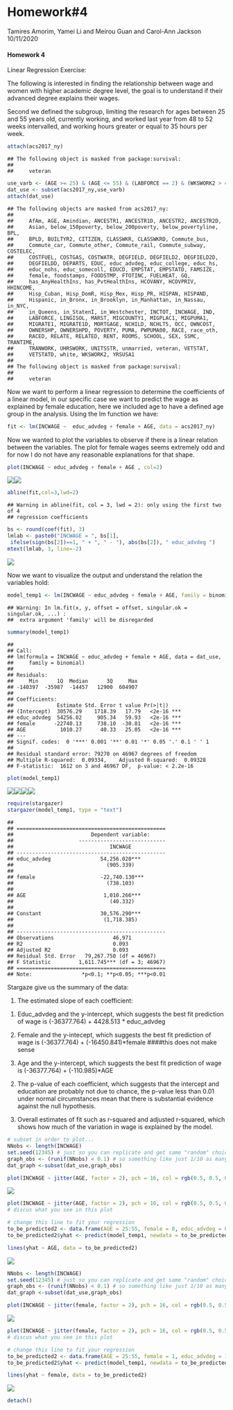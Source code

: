 Homework\#4
================
Tamires Amorim, Yamei Li and Meirou Guan and Carol-Ann Jackson
10/11/2020

#### Homework 4

Linear Regression Exercise:

The following is interested in finding the relationship between wage and
women with higher academic degree level, the goal is to understand if
their advanced degree explains their wages.

Second we defined the subgroup, limiting the research for ages between
25 and 55 years old, currently working, and worked last year from 48 to
52 weeks intervalled, and working hours greater or equal to 35 hours per
week.

``` r
attach(acs2017_ny)
```

    ## The following object is masked from package:survival:
    ## 
    ##     veteran

``` r
use_varb <- (AGE >= 25) & (AGE <= 55) & (LABFORCE == 2) & (WKSWORK2 > 4) & (UHRSWORK >= 35)
dat_use <- subset(acs2017_ny,use_varb) 
attach(dat_use)
```

    ## The following objects are masked from acs2017_ny:
    ## 
    ##     AfAm, AGE, Amindian, ANCESTR1, ANCESTR1D, ANCESTR2, ANCESTR2D,
    ##     Asian, below_150poverty, below_200poverty, below_povertyline, BPL,
    ##     BPLD, BUILTYR2, CITIZEN, CLASSWKR, CLASSWKRD, Commute_bus,
    ##     Commute_car, Commute_other, Commute_rail, Commute_subway, COSTELEC,
    ##     COSTFUEL, COSTGAS, COSTWATR, DEGFIELD, DEGFIELD2, DEGFIELD2D,
    ##     DEGFIELDD, DEPARTS, EDUC, educ_advdeg, educ_college, educ_hs,
    ##     educ_nohs, educ_somecoll, EDUCD, EMPSTAT, EMPSTATD, FAMSIZE,
    ##     female, foodstamps, FOODSTMP, FTOTINC, FUELHEAT, GQ,
    ##     has_AnyHealthIns, has_PvtHealthIns, HCOVANY, HCOVPRIV, HHINCOME,
    ##     Hisp_Cuban, Hisp_DomR, Hisp_Mex, Hisp_PR, HISPAN, HISPAND,
    ##     Hispanic, in_Bronx, in_Brooklyn, in_Manhattan, in_Nassau, in_NYC,
    ##     in_Queens, in_StatenI, in_Westchester, INCTOT, INCWAGE, IND,
    ##     LABFORCE, LINGISOL, MARST, MIGCOUNTY1, MIGPLAC1, MIGPUMA1,
    ##     MIGRATE1, MIGRATE1D, MORTGAGE, NCHILD, NCHLT5, OCC, OWNCOST,
    ##     OWNERSHP, OWNERSHPD, POVERTY, PUMA, PWPUMA00, RACE, race_oth,
    ##     RACED, RELATE, RELATED, RENT, ROOMS, SCHOOL, SEX, SSMC, TRANTIME,
    ##     TRANWORK, UHRSWORK, UNITSSTR, unmarried, veteran, VETSTAT,
    ##     VETSTATD, white, WKSWORK2, YRSUSA1
    ## 
    ## The following object is masked from package:survival:
    ## 
    ##     veteran

Now we want to perform a linear regression to determine the coefficients
of a linear model, in our specific case we want to predict the wage as
explained by female education, here we included age to have a defined
age group in the analysis. Using the lm function we have:

``` r
fit <- lm(INCWAGE ~  educ_advdeg + female + AGE, data = acs2017_ny)
```

Now we wanted to plot the variables to observe if there is a linear
relation between the variables. The plot for female wages seems
extremely odd and for now I do not have any reasonable explanations for
that shape.

``` r
plot(INCWAGE ~ educ_advdeg + female + AGE , col=2)
```

![](Homework-4_files/figure-gfm/unnamed-chunk-4-1.png)<!-- -->![](Homework-4_files/figure-gfm/unnamed-chunk-4-2.png)<!-- -->

``` r
abline(fit,col=3,lwd=2)
```

    ## Warning in abline(fit, col = 3, lwd = 2): only using the first two of 4
    ## regression coefficients

``` r
bs <- round(coef(fit), 3)
lmlab <- paste0("INCWAGE = ", bs[1],
 ifelse(sign(bs[2])==1, " + ", " - "), abs(bs[2]), " educ_advdeg ")
mtext(lmlab, 3, line=-2)
```

![](Homework-4_files/figure-gfm/unnamed-chunk-4-3.png)<!-- -->

Now we want to visualize the output and understand the relation the
variables hold:

``` r
model_temp1 <- lm(INCWAGE ~ educ_advdeg + female + AGE, family = binomial, data = dat_use)
```

    ## Warning: In lm.fit(x, y, offset = offset, singular.ok = singular.ok, ...) :
    ##  extra argument 'family' will be disregarded

``` r
summary(model_temp1)
```

    ## 
    ## Call:
    ## lm(formula = INCWAGE ~ educ_advdeg + female + AGE, data = dat_use, 
    ##     family = binomial)
    ## 
    ## Residuals:
    ##     Min      1Q  Median      3Q     Max 
    ## -140397  -35987  -14457   12900  604907 
    ## 
    ## Coefficients:
    ##              Estimate Std. Error t value Pr(>|t|)    
    ## (Intercept)  30576.29    1718.39   17.79   <2e-16 ***
    ## educ_advdeg  54256.02     905.34   59.93   <2e-16 ***
    ## female      -22740.13     738.10  -30.81   <2e-16 ***
    ## AGE           1010.27      40.33   25.05   <2e-16 ***
    ## ---
    ## Signif. codes:  0 '***' 0.001 '**' 0.01 '*' 0.05 '.' 0.1 ' ' 1
    ## 
    ## Residual standard error: 79270 on 46967 degrees of freedom
    ## Multiple R-squared:  0.09334,    Adjusted R-squared:  0.09328 
    ## F-statistic:  1612 on 3 and 46967 DF,  p-value: < 2.2e-16

``` r
plot(model_temp1)
```

![](Homework-4_files/figure-gfm/unnamed-chunk-5-1.png)<!-- -->![](Homework-4_files/figure-gfm/unnamed-chunk-5-2.png)<!-- -->![](Homework-4_files/figure-gfm/unnamed-chunk-5-3.png)<!-- -->![](Homework-4_files/figure-gfm/unnamed-chunk-5-4.png)<!-- -->

``` r
require(stargazer)
stargazer(model_temp1, type = "text")
```

    ## 
    ## ================================================
    ##                         Dependent variable:     
    ##                     ----------------------------
    ##                               INCWAGE           
    ## ------------------------------------------------
    ## educ_advdeg                54,256.020***        
    ##                              (905.339)          
    ##                                                 
    ## female                     -22,740.130***       
    ##                              (738.103)          
    ##                                                 
    ## AGE                         1,010.266***        
    ##                               (40.332)          
    ##                                                 
    ## Constant                   30,576.290***        
    ##                             (1,718.385)         
    ##                                                 
    ## ------------------------------------------------
    ## Observations                   46,971           
    ## R2                             0.093            
    ## Adjusted R2                    0.093            
    ## Residual Std. Error   79,267.750 (df = 46967)   
    ## F Statistic         1,611.745*** (df = 3; 46967)
    ## ================================================
    ## Note:                *p<0.1; **p<0.05; ***p<0.01

Stargaze give us the summary of the data:

1.  The estimated slope of each coefficient:

<!-- end list -->

1)  Educ\_advdeg and the y-intercept, which suggests the best fit
    prediction of wage is (-36377.764) + 4428.513 \* educ\_advdeg

2)  Female and the y-intecept, which suggests the best fit prediction of
    wage is (-36377.764) + (-16450.841)\*female \#\#\#\#this does not
    make sense

3)  Age and the y-intercept, which suggests the best fit prediction of
    wage is (-36377.764) + (-110.985)\*AGE

<!-- end list -->

2.  The p-value of each coefficient, which suggests that the intercept
    and education are probably not due to chance, the p-value less than
    0.01 under normal circumstances mean that there is substantial
    evidence against the null hypothesis.

3.  Overall estimates of fit such as r-squared and adjusted r-squared,
    which shows how much of the variation in wage is explained by the
    model.

<!-- end list -->

``` r
# subset in order to plot...
NNobs <- length(INCWAGE)
set.seed(12345) # just so you can replicate and get same "random" choices
graph_obs <- (runif(NNobs) < 0.1) # so something like just 1/10 as many obs
dat_graph <-subset(dat_use,graph_obs)  

plot(INCWAGE ~ jitter(AGE, factor = 2), pch = 16, col = rgb(0.5, 0.5, 0.5, alpha = 0.2), data = dat_graph)
```

![](Homework-4_files/figure-gfm/unnamed-chunk-6-1.png)<!-- -->

``` r
plot(INCWAGE ~ jitter(AGE, factor = 2), pch = 16, col = rgb(0.5, 0.5, 0.5, alpha = 0.2), ylim = c(0,150000), data = dat_graph)
# discus what you see in this plot

# change this line to fit your regression
to_be_predicted2 <- data.frame(AGE = 25:55, female = 0, educ_advdeg = 0)
to_be_predicted2$yhat <- predict(model_temp1, newdata = to_be_predicted2)

lines(yhat ~ AGE, data = to_be_predicted2)
```

![](Homework-4_files/figure-gfm/unnamed-chunk-6-2.png)<!-- -->

``` r
NNobs <- length(INCWAGE)
set.seed(12345) # just so you can replicate and get same "random" choices
graph_obs <- (runif(NNobs) < 0.1) # so something like just 1/10 as many obs
dat_graph <-subset(dat_use,graph_obs)  

plot(INCWAGE ~ jitter(female, factor = 2), pch = 16, col = rgb(0.5, 0.5, 0.5, alpha = 0.2), data = dat_graph)
```

![](Homework-4_files/figure-gfm/unnamed-chunk-7-1.png)<!-- -->

``` r
plot(INCWAGE ~ jitter(female, factor = 2), pch = 16, col = rgb(0.5, 0.5, 0.5, alpha = 0.2), ylim = c(0,150000), data = dat_graph)
# discus what you see in this plot

# change this line to fit your regression
to_be_predicted2 <- data.frame(AGE = 25:55, female = 1, educ_advdeg = 1)
to_be_predicted2$yhat <- predict(model_temp1, newdata = to_be_predicted2)

lines(yhat ~ female, data = to_be_predicted2)
```

![](Homework-4_files/figure-gfm/unnamed-chunk-7-2.png)<!-- -->

``` r
detach()
```
